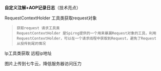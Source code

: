 **自定义注解+AOP记录日志**（技术亮点）



RequestContextHolder 工具类获取request对象



> ```
> 获取request 请求工具类
> RequestContextHolder 是Spirng提供的一个用来暴漏Request对象的工具，利用RequestContextHolder，可以在一个请求线程中获取到Request，避免了Request从投传到尾的情况
> ```



Ip工具类获取 远程ip地址



图片上传到七牛云，降低服务器访问压力
